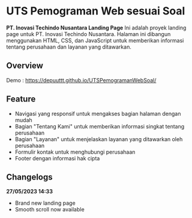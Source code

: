 # UTS Pemograman Web sesuai Soal

**PT. Inovasi Techindo Nusantara Landing Page**
Ini adalah proyek landing page untuk PT. Inovasi Techindo Nusantara. Halaman ini dibangun menggunakan HTML, CSS, dan JavaScript untuk memberikan informasi tentang perusahaan dan layanan yang ditawarkan.

## Overview

Demo : https://depuuttt.github.io/UTSPemogramanWebSoal/

## Feature

- Navigasi yang responsif untuk mengakses bagian halaman dengan mudah
- Bagian "Tentang Kami" untuk memberikan informasi singkat tentang perusahaan
- Bagian "Layanan" untuk menjelaskan layanan yang ditawarkan oleh perusahaan
- Formulir kontak untuk menghubungi perusahaan
- Footer dengan informasi hak cipta

## Changelogs

**27/05/2023 14:33**

- Brand new landing page
- Smooth scroll now available
